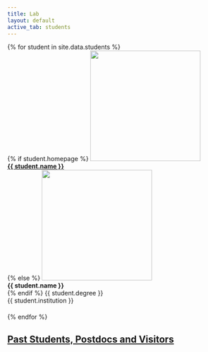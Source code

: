 ```yaml
---
title: Lab
layout: default
active_tab: students
---
```




<div class="container-fluid">
  <div class="row">
  {% for student in site.data.students %}
      <div class="col-lg-4 col-md-6 col-xs-12" style="margin-bottom: 20px">
        {% if student.homepage %}
        <a href="{{ student.homepage }}"><img src="assets/img/students/{{student.pic}}"  class="img-circle" style="height: 100%; width: 100%; max-height: 250px; max-width: 250px"/></a><br />
         <b><a href="{{ student.homepage }}">{{ student.name }}</a></b><br />
        {% else %}
	<img src="assets/img/students/{{student.pic}}"  class="img-circle" style="height: 100%; width: 100%; max-height: 250px; max-width: 250px"/><br />
         <b>{{ student.name }}</b><br />
        {% endif %}
        {{ student.degree }}<br />
        {{ student.institution }}<br /> 
      </div>
  {% endfor %}
  </div>
</div>

## [Past Students, Postdocs and Visitors](students-past.html)